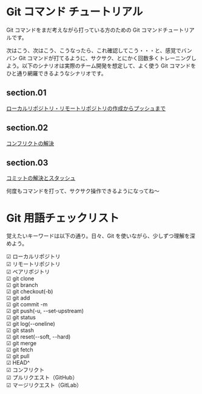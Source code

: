# Git コマンド チュートリアル  
  
Git コマンドをまだ考えながら打っている方のための Git コマンドチュートリアルです。   

次はこう、次はこう、こうなったら、これ確認してこう・・・と、感覚でバンバン Git コマンドが打てるように、サクサク、とにかく回数多くトレーニングしよう。以下のシナリオは実際のチーム開発を想定して、よく使う Git コマンドをひと通り網羅できるようなシナリオです。  
  
## section.01  
[ローカルリポジトリ・リモートリポジトリの作成からプッシュまで](./section.01.md)  
  
## section.02  
[コンフリクトの解決](./section.02.md)  
  
## section.03  
[コミットの解決とスタッシュ ](./section.03.md)  
  
何度もコマンドを打って、サクサク操作できるようになってね～  
  
  
# Git 用語チェックリスト  
  
覚えたいキーワードは以下の通り。日々、Git を使いながら、少しずつ理解を深めよう。  

☑ ローカルリポジトリ  
☑ リモートリポジトリ  
☑ ベアリポジトリ  
☑ git clone  
☑ git branch  
☑ git checkout(-b)  
☑ git add  
☑ git commit -m  
☑ git push(-u, --set-upstream)  
☑ git status  
☑ git log(--oneline)  
☑ git stash  
☑ git reset(--soft, --hard)  
☑ git merge  
☑ git fetch  
☑ git pull  
☑ HEAD^  
☑ コンフリクト  
☑ プルリクエスト（GitHub）  
☑ マージリクエスト（GitLab）  
  

